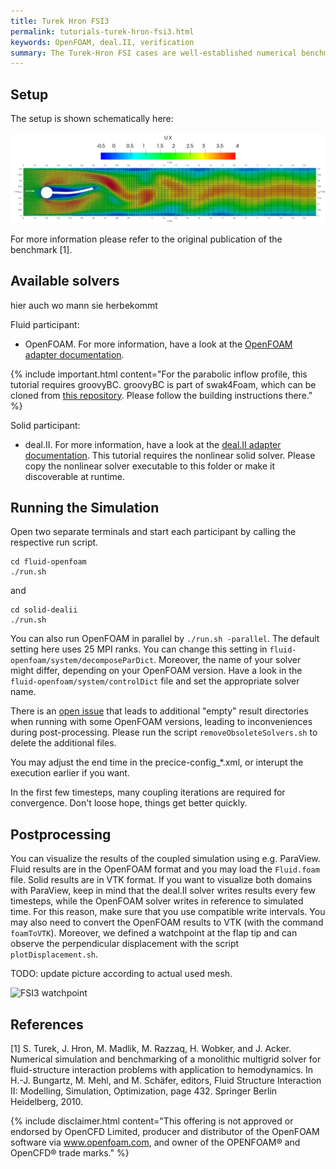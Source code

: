 ```yaml
---
title: Turek Hron FSI3
permalink: tutorials-turek-hron-fsi3.html
keywords: OpenFOAM, deal.II, verification
summary: The Turek-Hron FSI cases are well-established numerical benchmarks and, therefore, well suited for verification of preCICE itself and the used adapters. In this tutorial, we focus on the FSI3 case, which presents the most challenging case in terms of added mass. Please note that the meshes of this case are significantly finer than for other tutorials. Running the simulation might take a few hours. We do not recommend to run this tutorials as your first preCICE tutorial.  
---
```


## Setup

The setup is shown schematically here:

![FSI3 setup](images/tutorials-turek-hron-fsi3-setup.png)

For more information please refer to the original publication of the benchmark [1].

## Available solvers

hier auch wo mann sie herbekommt

Fluid participant:

* OpenFOAM. For more information, have a look at the [OpenFOAM adapter documentation](adapter-openfoam-overview.html). 

{% include important.html content="For the parabolic inflow profile, this tutorial requires groovyBC. groovyBC is part of swak4Foam, which can be cloned from [this repository](https://github.com/Unofficial-Extend-Project-Mirror/openfoam-extend-swak4Foam-dev.git). Please follow the building instructions there." %}

Solid participant:

* deal.II. For more information, have a look at the [deal.II adapter documentation](adapter-dealii-overview.html). This tutorial requires the nonlinear solid solver. Please copy the nonlinear solver executable to this folder or make it discoverable at runtime.


## Running the Simulation

Open two separate terminals and start each participant by calling the respective run script.

```
cd fluid-openfoam
./run.sh
```
and
```
cd solid-dealii
./run.sh
```

You can also run OpenFOAM in parallel by `./run.sh -parallel`. The default setting here uses 25 MPI ranks. You can change this setting in `fluid-openfoam/system/decomposeParDict`.
Moreover, the name of your solver might differ, depending on your OpenFOAM version. Have a look in the `fluid-openfoam/system/controlDict` file and set the appropriate solver name.

There is an [open issue](https://github.com/precice/openfoam-adapter/issues/26) that leads to additional "empty" result directories when running with some OpenFOAM versions, leading to inconveniences during post-processing. Please run the script `removeObsoleteSolvers.sh` to delete the additional files.

You may adjust the end time in the precice-config_*.xml, or interupt the execution earlier if you want.

In the first few timesteps, many coupling iterations are required for convergence. Don't loose hope, things get better quickly. 


## Postprocessing
   
You can visualize the results of the coupled simulation using e.g. ParaView. Fluid results are in the OpenFOAM format and you may load the `Fluid.foam` file. Solid results are in VTK format. If you want to visualize both domains with ParaView, keep in mind that the deal.II solver writes results every few timesteps, while the OpenFOAM solver writes in reference to simulated time. For this reason, make sure that you use compatible write intervals. You may also need to convert the OpenFOAM results to VTK (with the command `foamToVTK`). 
Moreover, we defined a watchpoint at the flap tip and can observe the perpendicular displacement with the script `plotDisplacement.sh`. 

TODO: update picture according to actual used mesh.

![FSI3 watchpoint](https://user-images.githubusercontent.com/33414590/58789906-882f7400-85ef-11e9-968a-082b33493f34.png)


## References

[1]  S. Turek, J. Hron, M. Madlik, M. Razzaq, H. Wobker, and J. Acker. Numerical simulation and benchmarking of a monolithic multigrid solver for fluid-structure interaction problems with application to hemodynamics. In H.-J. Bungartz, M. Mehl, and M. Schäfer, editors, Fluid Structure Interaction II: Modelling, Simulation, Optimization, page 432. Springer Berlin Heidelberg, 2010.

{% include disclaimer.html content="This offering is not approved or endorsed by OpenCFD Limited, producer and distributor of the OpenFOAM software via www.openfoam.com, and owner of the OPENFOAM®  and OpenCFD®  trade marks." %}


